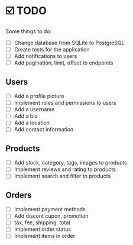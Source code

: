 # ☑️ TODO

Some things to do:

- [ ] Change database from SQLite to PostgreSQL
- [ ] Create tests for the application
- [ ] Add notifications to users
- [ ] Add pagination, limit, offset to endpoints

## Users
- [ ] Add a profile picture
- [ ] Implement roles and permissions to users
- [ ] Add a username
- [ ] Add a bio
- [ ] Add a location
- [ ] Add contact information

## Products
- [ ] Add stock, category, tags, images to products
- [ ] Implement reviews and rating to products
- [ ] Implement search and filter to products

## Orders
- [ ] Implement payment methods
- [ ] Add discont cupon, promotion
- [ ] tax, fee, shipping, total
- [ ] Implement order status
- [ ] Implement items in order